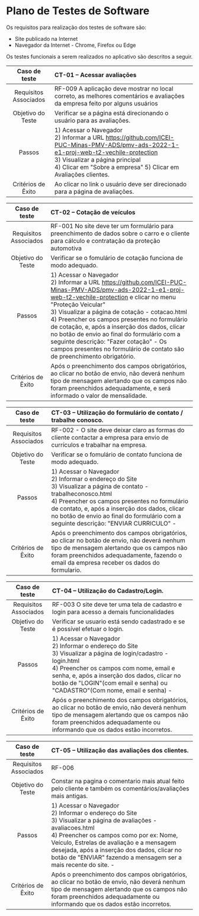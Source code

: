 # Plano de Testes de Software

Os requisitos para realização dos testes de software são:
*	Site publicado na Internet
*	Navegador da Internet - Chrome, Firefox ou Edge


Os testes funcionais a serem realizados no aplicativo são descritos a seguir.

|     Caso de teste      | CT-01 – Acessar avaliações                                                                                                                                                                                                                                                                                            |
|:----------------------:|:--------------------------------------------------------------------------------------------------------------------------------------------------------------------------------------------------------------------------------------------------------------------------------------------------------------------|
| Requisitos Associados	 | RF-009	A aplicação deve mostrar no local correto, as melhores comentários e avaliações da empresa feito por alguns usuários                                                                                                                                                        |
|   Objetivo do Teste    | 	Verificar se a página está direcionando o usuário para as avaliações.                                                                                                                                                                                                                           |
|        Passos	         | 1) Acessar o Navegador <br> 2) Informar a URL https://github.com/ICEI-PUC-Minas-PMV-ADS/pmv-ads-2022-1-e1-proj-web-t2-vechile-protection <br> 3) Visualizar a página principal <br> 4) Clicar em "Sobre a empresa" 5) Clicar em Avaliações clientes.                                                                                                                                                       |
|   Critérios de Êxito   | 	Ao clicar no link o usuário deve ser direcionado para a página de avaliações. 
 
 
|     Caso de teste      | CT-02 – Cotação de veículos                                                                                                                                                                                                                                                                         |
|         :---:          | :---                                                                                                                                                                                                                                                                                                                |
| Requisitos Associados	 | RF-001	No site deve ter um formulário para preenchimento de dados sobre o carro e o cliente para cálculo e contratação da proteção automotiva                                                                                                                            |
|   Objetivo do Teste    | 	Verificar se  o fomulário de cotação funciona de modo adequado.                                                                                                                                                                                                                                                    |
|        Passos	         | 1) Acessar o Navegador <br> 2) Informar a URL https://github.com/ICEI-PUC-Minas-PMV-ADS/pmv-ads-2022-1-e1-proj-web-t2-vechile-protection e clicar no menu "Proteção Veicular" <br> 3) Visualizar a página de cotação - cotacao.html <br> 4) Preencher os campos presentes no formulário de cotação, e, após a inserção dos dados, clicar no botão de envio ao final do formulário com a seguinte descrição: "Fazer cotação" - Os campos presentes no formulário de contato são de preenchimento obrigatório. |
| Critérios de Êxito |	Após o preenchimento dos campos obrigatórios, ao clicar no botão de envio, não deverá nenhum tipo de mensagem alertando que os campos não foram preenchidos adequadamente, e será informado o valor de mensalidade.


|     Caso de teste      | CT-03 – Utilização do formulário de contato / trabalhe conosco.                                                                                                                                                                                                                                                                       |
|         :---:          | :---                                                                                                                                                                                                                                                                                                                |
| Requisitos Associados	 | RF-002 - O site deve deixar claro as formas do cliente contactar a empresa para envio de currículos e trabalhar na empresa.                                                                                                 |
|   Objetivo do Teste    | 	Verificar se  o fomulário de contato funciona de modo adequado.                                                                                                                                                                                                                                                    |
|        Passos	         | 1) Acessar o Navegador <br> 2) Informar o endereço do Site <br> 3) Visualizar a página de contato - trabalheconosco.html <br> 4) Preencher os campos presentes no formulário de contato, e, após a inserção dos dados, clicar no botão de envio ao final do formulário com a seguinte descrição: "ENVIAR CURRICULO" -|
| Critérios de Êxito |	Após o preenchimento dos campos obrigatórios, ao clicar no botão de envio, não deverá nenhum tipo de mensagem alertando que os campos não foram preenchidos adequadamente, fazendo o email da empresa receber os dados do formulario.


|     Caso de teste      | CT-04 – Utilização do Cadastro/Login.                                                                                                                                                                                                                                                                       |
|         :---:          | :---                                                                                                                                                                                                                                                                                                                |
| Requisitos Associados	 | RF-003 O site deve ter uma tela de cadastro e login para acesso a demais funcionalidades         |                                                                                       
|   Objetivo do Teste    | 	Verificar se usuario está sendo cadastrado e se é possível efetuar o login.                                                                                                                                                                                                                                                    |
|        Passos	         | 1) Acessar o Navegador <br> 2) Informar o endereço do Site <br> 3) Visualizar a página de login/cadastro - login.html <br> 4) Preencher os campos com nome, email e senha, e, após a inserção dos dados, clicar no botão de "LOGIN"(com email e senha) ou "CADASTRO"(Com nome, email e senha) -|
| Critérios de Êxito |	Após o preenchimento dos campos obrigatórios, ao clicar no botão de envio, não deverá nenhum tipo de mensagem alertando que os campos não foram preenchidos adequadamente ou informando que os dados estão incorretos.


|     Caso de teste      | CT-05 – Utilização das avaliações dos clientes.                                                                                                                                                                                                                                                                       |
|         :---:          | :---                                                                                                                                                                                                                                                                                                                |
| Requisitos Associados	 | RF-006| A aplicação deve mostrar no local correto, os melhores comentários e avaliações da empresa feito por alguns usuários, possibilitando também a postagem de novas avaliações pelos clientes.        |                                                                                       
|   Objetivo do Teste    | 	Constar na pagina o comentario mais atual feito pelo cliente e também os comentários/avaliações mais antigas.                                                                                                                                                                                                                                                    |
|        Passos	         | 1) Acessar o Navegador <br> 2) Informar o endereço do Site <br> 3) Visualizar a página de avaliações - avaliacoes.html <br> 4) Preencher os campos como por ex: Nome, Veículo, Estrelas de avaliação e a mensagem desejada, após a inserção dos dados, clicar no botão de "ENVIAR" fazendo a mensagem ser a mais recente do site. -|
| Critérios de Êxito |	Após o preenchimento dos campos obrigatórios, ao clicar no botão de envio, não deverá nenhum tipo de mensagem alertando que os campos não foram preenchidos adequadamente ou informando que os dados estão incorretos.



